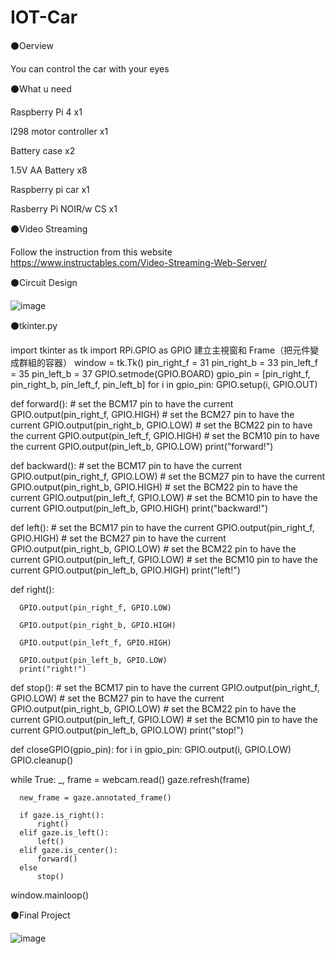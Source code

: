 # IOT-Car
⚫Oerview

  You can control the car with your eyes
  
⚫What u need

  Raspberry Pi 4 x1
  
  l298 motor controller x1
  
  Battery case x2
 
  1.5V AA Battery x8
  
  Raspberry pi car x1
  
  Rasberry Pi NOIR/w CS x1
  
⚫Video Streaming

  Follow the instruction from this website https://www.instructables.com/Video-Streaming-Web-Server/
  
⚫Circuit Design

   ![image](https://github.com/AirusIan/IOT-Tkinter-Button-Car/blob/main/IOT.png)
   
⚫tkinter.py

  import tkinter as tk
  import RPi.GPIO as GPIO
   建立主視窗和 Frame（把元件變成群組的容器）
  window = tk.Tk()
  pin_right_f = 31
  pin_right_b = 33
  pin_left_f = 35
  pin_left_b = 37
  GPIO.setmode(GPIO.BOARD)
  gpio_pin = [pin_right_f, pin_right_b, pin_left_f, pin_left_b]
  for i in gpio_pin:
      GPIO.setup(i, GPIO.OUT)

  def forward():
      # set the BCM17 pin to have the current
      GPIO.output(pin_right_f, GPIO.HIGH)
      # set the BCM27 pin to have the current
      GPIO.output(pin_right_b, GPIO.LOW)
      # set the BCM22 pin to have the current
      GPIO.output(pin_left_f, GPIO.HIGH)
      # set the BCM10 pin to have the current
      GPIO.output(pin_left_b, GPIO.LOW)
      print("forward!")

  def backward():
      # set the BCM17 pin to have the current
      GPIO.output(pin_right_f, GPIO.LOW)
      # set the BCM27 pin to have the current
      GPIO.output(pin_right_b, GPIO.HIGH)
      # set the BCM22 pin to have the current
      GPIO.output(pin_left_f, GPIO.LOW)
      # set the BCM10 pin to have the current
      GPIO.output(pin_left_b, GPIO.HIGH)
      print("backward!")

  def left():
      # set the BCM17 pin to have the current
      GPIO.output(pin_right_f, GPIO.HIGH)
      # set the BCM27 pin to have the current
      GPIO.output(pin_right_b, GPIO.LOW)
      # set the BCM22 pin to have the current
      GPIO.output(pin_left_f, GPIO.LOW)
      # set the BCM10 pin to have the current
      GPIO.output(pin_left_b, GPIO.HIGH)
      print("left!")

  def right():
      
      GPIO.output(pin_right_f, GPIO.LOW)
     
      GPIO.output(pin_right_b, GPIO.HIGH)
      
      GPIO.output(pin_left_f, GPIO.HIGH)
      
      GPIO.output(pin_left_b, GPIO.LOW)
      print("right!")

  def stop():
      # set the BCM17 pin to have the current
      GPIO.output(pin_right_f, GPIO.LOW)
      # set the BCM27 pin to have the current
      GPIO.output(pin_right_b, GPIO.LOW)
      # set the BCM22 pin to have the current
      GPIO.output(pin_left_f, GPIO.LOW)
      # set the BCM10 pin to have the current
      GPIO.output(pin_left_b, GPIO.LOW)
      print("stop!")

  def closeGPIO(gpio_pin):
      for i in gpio_pin:
          GPIO.output(i, GPIO.LOW)
      GPIO.cleanup()




  while True:
      _, frame = webcam.read()
      gaze.refresh(frame)

      new_frame = gaze.annotated_frame()

      if gaze.is_right():
          right()
      elif gaze.is_left():
          left()
      elif gaze.is_center():
          forward()
      else
          stop()


window.mainloop()

⚫Final Project

![image](https://github.com/AirusIan/IOT-Tkinter-Button-Car/blob/main/S__14319686.jpg)

